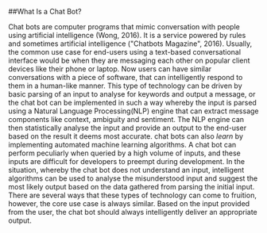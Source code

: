 ##What Is a Chat Bot?

Chat bots are computer programs that mimic conversation with people using artificial intelligence (Wong, 2016). It is a service powered by rules and sometimes artificial intelligence ("Chatbots Magazine", 2016). Usually, the common use case for end-users using a text-based conversational interface would be when they are messaging each other on popular client devices like their phone or laptop. Now users can have similar conversations with a piece of software, that can intelligently respond to them in a human-like manner. This type of technology can be driven by basic parsing of an input to analyse for keywords and output a message, or the chat bot can be implemented in such a way whereby the input is parsed using a Natural Language Processing(NLP) engine that can extract message components like context, ambiguity and sentiment. The NLP engine can then statistically analyse the input and provide an output to the end-user based on the result it deems most accurate. chat bots can also *learn* by implementing automated machine learning algorithms. A chat bot can perform peculiarly when queried by a high volume of inputs, and these inputs are difficult for developers to preempt during development. In the situation, whereby the chat bot does not understand an input, intelligent algorithms can be used to analyse the misunderstood input and suggest the most likely output based on the data gathered from parsing the initial input. There are several ways that these types of technology can come to fruition, however, the core use case is always similar. Based on the input provided from the user, the chat bot should always intelligently deliver an appropriate output.


